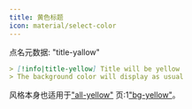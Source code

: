 ```yaml
---
title: 黄色标题
icon: material/select-color
---
```


点名元数据: "title-yallow"

```md
> [!info|title-yellow] Title will be yellow
> The background color will display as usual
```

风格本身也适用于["all-yellow"](../combined-styling/page-9.md)
页:1["bg-yellow"](../bg-styling/page-9.md)。

